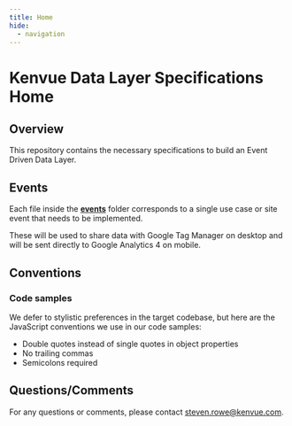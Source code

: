 ```yaml
---
title: Home
hide:
  - navigation
---
```


# Kenvue Data Layer Specifications Home

## Overview
This repository contains the necessary specifications to build an Event Driven Data Layer.

## Events
Each file inside the **[events](events/ecommerce/add_payment_info.md)** folder corresponds to a single use case or site event that needs to be implemented.

These will be used to share data with Google Tag Manager on desktop and will be sent directly to Google Analytics 4 on mobile.

## Conventions

### Code samples
We defer to stylistic preferences in the target codebase, but here are the JavaScript conventions we use in our code samples:

- Double quotes instead of single quotes in object properties
- No trailing commas
- Semicolons required

## Questions/Comments
For any questions or comments, please contact steven.rowe@kenvue.com.
